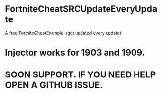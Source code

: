 # FortniteCheatSRCUpdateEveryUpdate
A free FortniteCheatExample. (get updated every update)

# Injector works for 1903 and 1909.


# SOON SUPPORT. IF YOU NEED HELP OPEN A GITHUB ISSUE.


